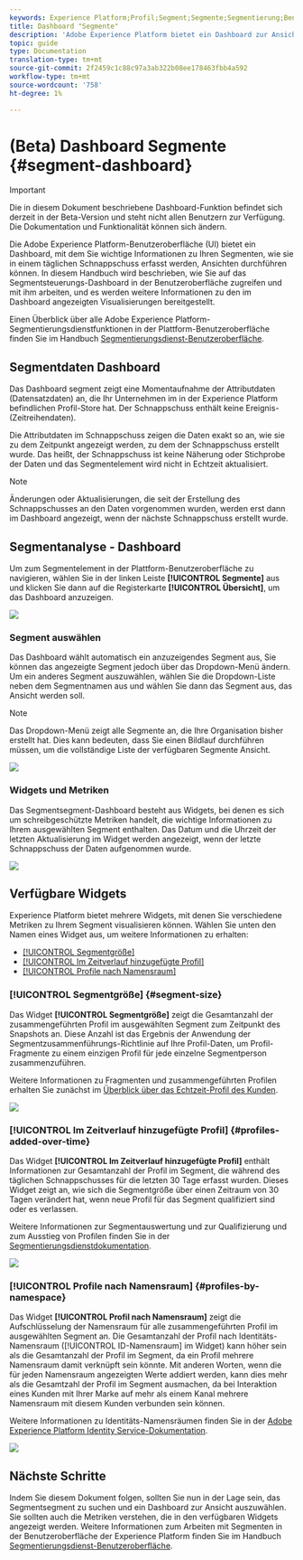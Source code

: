 ```yaml
---
keywords: Experience Platform;Profil;Segment;Segmente;Segmentierung;Benutzeroberfläche;UI;Anpassen;SegmentDashboard;Dashboard
title: Dashboard "Segmente"
description: 'Adobe Experience Platform bietet ein Dashboard zur Ansicht wichtiger Informationen zu Segmenten, die Ihr Unternehmen erstellt hat. '
topic: guide
type: Documentation
translation-type: tm+mt
source-git-commit: 2f2459c1c88c97a3ab322b08ee178463fbb4a592
workflow-type: tm+mt
source-wordcount: '758'
ht-degree: 1%

---
```



# (Beta) Dashboard Segmente {#segment-dashboard}

>[!IMPORTANT]
>
>Die in diesem Dokument beschriebene Dashboard-Funktion befindet sich derzeit in der Beta-Version und steht nicht allen Benutzern zur Verfügung. Die Dokumentation und Funktionalität können sich ändern.

Die Adobe Experience Platform-Benutzeroberfläche (UI) bietet ein Dashboard, mit dem Sie wichtige Informationen zu Ihren Segmenten, wie sie in einem täglichen Schnappschuss erfasst werden, Ansichten durchführen können. In diesem Handbuch wird beschrieben, wie Sie auf das Segmentsteuerungs-Dashboard in der Benutzeroberfläche zugreifen und mit ihm arbeiten, und es werden weitere Informationen zu den im Dashboard angezeigten Visualisierungen bereitgestellt.

Einen Überblick über alle Adobe Experience Platform-Segmentierungsdienstfunktionen in der Plattform-Benutzeroberfläche finden Sie im Handbuch [Segmentierungsdienst-Benutzeroberfläche](../../segmentation/ui/overview.md).

## Segmentdaten Dashboard

Das Dashboard segment zeigt eine Momentaufnahme der Attributdaten (Datensatzdaten) an, die Ihr Unternehmen im in der Experience Platform befindlichen Profil-Store hat. Der Schnappschuss enthält keine Ereignis- (Zeitreihendaten).

Die Attributdaten im Schnappschuss zeigen die Daten exakt so an, wie sie zu dem Zeitpunkt angezeigt werden, zu dem der Schnappschuss erstellt wurde. Das heißt, der Schnappschuss ist keine Näherung oder Stichprobe der Daten und das Segmentelement wird nicht in Echtzeit aktualisiert.

>[!NOTE]
>
>Änderungen oder Aktualisierungen, die seit der Erstellung des Schnappschusses an den Daten vorgenommen wurden, werden erst dann im Dashboard angezeigt, wenn der nächste Schnappschuss erstellt wurde.

## Segmentanalyse - Dashboard

Um zum Segmentelement in der Plattform-Benutzeroberfläche zu navigieren, wählen Sie in der linken Leiste **[!UICONTROL Segmente]** aus und klicken Sie dann auf die Registerkarte **[!UICONTROL Übersicht]**, um das Dashboard anzuzeigen.

![](../images/segments/dashboard-overview.png)

### Segment auswählen

Das Dashboard wählt automatisch ein anzuzeigendes Segment aus, Sie können das angezeigte Segment jedoch über das Dropdown-Menü ändern. Um ein anderes Segment auszuwählen, wählen Sie die Dropdown-Liste neben dem Segmentnamen aus und wählen Sie dann das Segment aus, das Ansicht werden soll.

>[!NOTE]
>
>Das Dropdown-Menü zeigt alle Segmente an, die Ihre Organisation bisher erstellt hat. Dies kann bedeuten, dass Sie einen Bildlauf durchführen müssen, um die vollständige Liste der verfügbaren Segmente Ansicht.

![](../images/segments/change-segment.png)

### Widgets und Metriken

Das Segmentsegment-Dashboard besteht aus Widgets, bei denen es sich um schreibgeschützte Metriken handelt, die wichtige Informationen zu Ihrem ausgewählten Segment enthalten. Das Datum und die Uhrzeit der letzten Aktualisierung im Widget werden angezeigt, wenn der letzte Schnappschuss der Daten aufgenommen wurde.

![](../images/segments/widget-timestamp.png)

## Verfügbare Widgets

Experience Platform bietet mehrere Widgets, mit denen Sie verschiedene Metriken zu Ihrem Segment visualisieren können. Wählen Sie unten den Namen eines Widget aus, um weitere Informationen zu erhalten:

* [[!UICONTROL Segmentgröße]](#segment-size)
* [[!UICONTROL Im Zeitverlauf hinzugefügte Profil]](#profiles-added-over-time)
* [[!UICONTROL Profile nach Namensraum]](#profiles-by-namespace)

### [!UICONTROL Segmentgröße] {#segment-size}

Das Widget **[!UICONTROL Segmentgröße]** zeigt die Gesamtanzahl der zusammengeführten Profil im ausgewählten Segment zum Zeitpunkt des Snapshots an. Diese Anzahl ist das Ergebnis der Anwendung der Segmentzusammenführungs-Richtlinie auf Ihre Profil-Daten, um Profil-Fragmente zu einem einzigen Profil für jede einzelne Segmentperson zusammenzuführen.

Weitere Informationen zu Fragmenten und zusammengeführten Profilen erhalten Sie zunächst im [Überblick über das Echtzeit-Profil des Kunden](../../profile/home.md).

![](../images/segments/segment-size.png)

### [!UICONTROL Im Zeitverlauf hinzugefügte Profil] {#profiles-added-over-time}

Das Widget **[!UICONTROL Im Zeitverlauf hinzugefügte Profil]** enthält Informationen zur Gesamtanzahl der Profil im Segment, die während des täglichen Schnappschusses für die letzten 30 Tage erfasst wurden. Dieses Widget zeigt an, wie sich die Segmentgröße über einen Zeitraum von 30 Tagen verändert hat, wenn neue Profil für das Segment qualifiziert sind oder es verlassen.

Weitere Informationen zur Segmentauswertung und zur Qualifizierung und zum Ausstieg von Profilen finden Sie in der [Segmentierungsdienstdokumentation](../../segmentation/home.md).

![](../images/segments/profiles-added-over-time.png)

### [!UICONTROL Profile nach Namensraum] {#profiles-by-namespace}

Das Widget **[!UICONTROL Profil nach Namensraum]** zeigt die Aufschlüsselung der Namensraum für alle zusammengeführten Profil im ausgewählten Segment an. Die Gesamtanzahl der Profil nach Identitäts-Namensraum ([!UICONTROL ID-Namensraum] im Widget) kann höher sein als die Gesamtanzahl der Profil im Segment, da ein Profil mehrere Namensraum damit verknüpft sein könnte. Mit anderen Worten, wenn die für jeden Namensraum angezeigten Werte addiert werden, kann dies mehr als die Gesamtzahl der Profil im Segment ausmachen, da bei Interaktion eines Kunden mit Ihrer Marke auf mehr als einem Kanal mehrere Namensraum mit diesem Kunden verbunden sein können.

Weitere Informationen zu Identitäts-Namensräumen finden Sie in der [Adobe Experience Platform Identity Service-Dokumentation](../../identity-service/home.md).

![](../images/segments/profiles-by-namespace.png)

## Nächste Schritte

Indem Sie diesem Dokument folgen, sollten Sie nun in der Lage sein, das Segmentsegment zu suchen und ein Dashboard zur Ansicht auszuwählen. Sie sollten auch die Metriken verstehen, die in den verfügbaren Widgets angezeigt werden. Weitere Informationen zum Arbeiten mit Segmenten in der Benutzeroberfläche der Experience Platform finden Sie im Handbuch [Segmentierungsdienst-Benutzeroberfläche](../../segmentation/ui/overview.md).